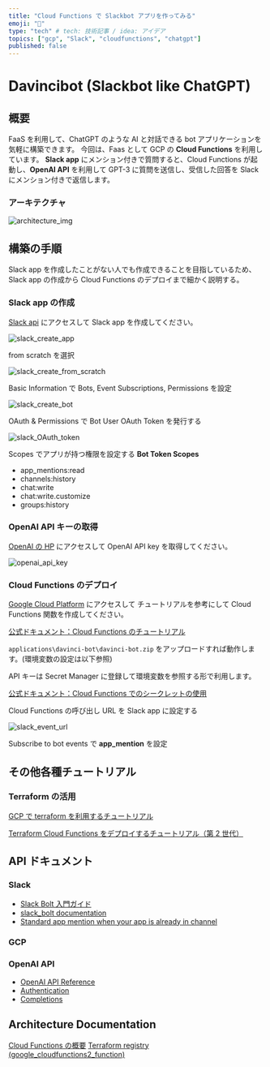```yaml
---
title: "Cloud Functions で Slackbot アプリを作ってみる"
emoji: "🤖"
type: "tech" # tech: 技術記事 / idea: アイデア
topics: ["gcp", "Slack", "cloudfunctions", "chatgpt"]
published: false
---
```


# Davincibot (Slackbot like ChatGPT)

## 概要

FaaS を利用して、ChatGPT のような AI と対話できる bot アプリケーションを気軽に構築できます。
今回は、Faas として GCP の **Cloud Functions** を利用しています。
**Slack app** にメンション付きで質問すると、Cloud Functions が起動し、**OpenAI API** を利用して
GPT-3 に質問を送信し、受信した回答を Slack にメンション付きで返信します。

### アーキテクチャ

![architecture_img](img/architecture.png)

## 構築の手順

Slack app を作成したことがない人でも作成できることを目指しているため、
Slack app の作成から Cloud Functions のデプロイまで細かく説明する。

### Slack app の作成

[Slack api](https://api.slack.com/) にアクセスして Slack app を作成してください。

![slack_create_app](img/slack_create_app.png)

from scratch を選択

![slack_create_from_scratch](img/slack_create_from_scrach.png)

Basic Information で Bots, Event Subscriptions, Permissions を設定

![slack_create_bot](img/slack_create_bot.png)

OAuth & Permissions で Bot User OAuth Token を発行する

![slack_OAuth_token](img/slack_outh_permissions.png)

Scopes でアプリが持つ権限を設定する
**Bot Token Scopes**

- app_mentions:read
- channels:history
- chat:write
- chat:write.customize
- groups:history

### OpenAI API キーの取得

[OpenAI の HP](https://platform.openai.com/) にアクセスして OpenAI API key を取得してください。

![openai_api_key](img/OpenAI_api_key.png)

### Cloud Functions のデプロイ

[Google Cloud Platform](https://console.cloud.google.com/?hl=JA) にアクセスして チュートリアルを参考にして Cloud Functions 関数を作成してください。

[公式ドキュメント：Cloud Functions のチュートリアル](https://cloud.google.com/functions/docs/tutorials/http?hl=ja)

`applications\davinci-bot\davinci-bot.zip` をアップロードすれば動作します。(環境変数の設定は以下参照)

API キーは Secret Manager に登録して環境変数を参照する形で利用します。

[公式ドキュメント：Cloud Functions でのシークレットの使用](https://cloud.google.com/functions/docs/configuring/secrets?hl=ja)

Cloud Functions の呼び出し URL を Slack app に設定する

![slack_event_url](img/slack_event_url.png)

Subscribe to bot events で **app_mention** を設定

## その他各種チュートリアル

### Terraform の活用

[GCP で terraform を利用するチュートリアル](https://developer.hashicorp.com/terraform/tutorials/gcp-get-started)

[Terraform Cloud Functions をデプロイするチュートリアル（第 2 世代）](https://cloud.google.com/functions/docs/tutorials/terraform?hl=ja)

## API ドキュメント

### Slack

- [Slack Bolt 入門ガイド](https://slack.dev/bolt-python/ja-jp/tutorial/getting-started)
- [slack_bolt documentation](https://slack.dev/bolt-python/api-docs/slack_bolt/)
- [Standard app mention when your app is already in channel](https://api.slack.com/events/app_mention#app_mention-event__example-event-payloads__app-mention-that-invites-your-app-to-a-channel)

### GCP

### OpenAI API

- [OpenAI API Reference](https://platform.openai.com/docs/api-reference/introduction)
- [Authentication](https://platform.openai.com/docs/api-reference/authentication)
- [Completions](https://platform.openai.com/docs/api-reference/completions)

## Architecture Documentation

[Cloud Functions の概要](https://cloud.google.com/functions?hl=ja)
[Terraform registry (google_cloudfunctions2_function)](https://registry.terraform.io/providers/hashicorp/google/latest/docs/resources/cloudfunctions2_function)
